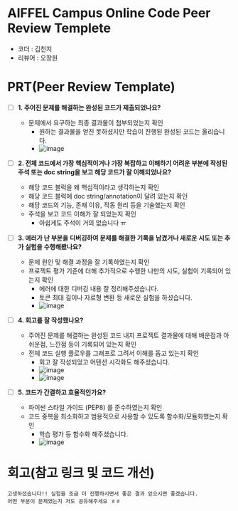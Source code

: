 # AIFFEL Campus Online Code Peer Review Templete
- 코더 : 김천지
- 리뷰어 : 오창원


# PRT(Peer Review Template)
- [ ]  **1. 주어진 문제를 해결하는 완성된 코드가 제출되었나요?**
    - 문제에서 요구하는 최종 결과물이 첨부되었는지 확인
        - 원하는 결과물을 얻진 못하셨지만 학습이 진행된 완성된 코드는 올리습니다.
        - ![image](https://github.com/user-attachments/assets/089e4279-d6fd-4c37-a114-9d3f75bf6ec6)

- [ ]  **2. 전체 코드에서 가장 핵심적이거나 가장 복잡하고 이해하기 어려운 부분에 작성된 
주석 또는 doc string을 보고 해당 코드가 잘 이해되었나요?**
    - 해당 코드 블럭을 왜 핵심적이라고 생각하는지 확인
    - 해당 코드 블럭에 doc string/annotation이 달려 있는지 확인
    - 해당 코드의 기능, 존재 이유, 작동 원리 등을 기술했는지 확인
    - 주석을 보고 코드 이해가 잘 되었는지 확인
        - 아쉽게도 주석이 거의 없습니다 ㅠ
        
- [ ]  **3. 에러가 난 부분을 디버깅하여 문제를 해결한 기록을 남겼거나
새로운 시도 또는 추가 실험을 수행해봤나요?**
    - 문제 원인 및 해결 과정을 잘 기록하였는지 확인
    - 프로젝트 평가 기준에 더해 추가적으로 수행한 나만의 시도, 
    실험이 기록되어 있는지 확인
        - 에러에 대한 디버깅 내용 잘 정리해주셨습니다.
        - 토큰 최대 길이나 자료형 변환 등 새로운 실험을 하셨습니다.
        - ![image](https://github.com/user-attachments/assets/f115c036-2917-45d5-880e-1897bc53b4fe)

        
- [ ]  **4. 회고를 잘 작성했나요?**
    - 주어진 문제를 해결하는 완성된 코드 내지 프로젝트 결과물에 대해
    배운점과 아쉬운점, 느낀점 등이 기록되어 있는지 확인
    - 전체 코드 실행 플로우를 그래프로 그려서 이해를 돕고 있는지 확인
        - 회고 잘 작성되었고 어텐션 시각화도 해주셨습니다.
        - ![image](https://github.com/user-attachments/assets/58ae238b-567f-41a3-ae96-02ea35979727)
        - ![image](https://github.com/user-attachments/assets/9e973a84-17ef-4be9-92e6-d3884cf2ff16)


        
- [ ]  **5. 코드가 간결하고 효율적인가요?**
    - 파이썬 스타일 가이드 (PEP8) 를 준수하였는지 확인
    - 코드 중복을 최소화하고 범용적으로 사용할 수 있도록 함수화/모듈화했는지 확인
        - 학습 평가 등 함수화 해주셨습니다.
        - ![image](https://github.com/user-attachments/assets/24ea70b4-c5a6-4bf0-a7cc-bde8787658c7)



# 회고(참고 링크 및 코드 개선)
```
고생하셨습니다!! 실험을 조금 더 진행하시면서 좋은 결과 얻으시면 좋겠습니다.
어떤 부분이 문제였는지 저도 공유해주세요 ㅎㅎ
```

